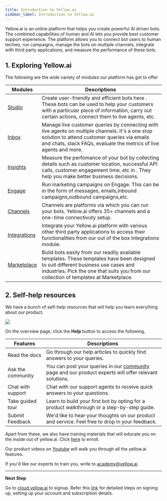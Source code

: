 ```yaml
---
title: Introduction to Yellow.ai
sidebar_label: Introduction to Yellow.ai
---
```


<!--
This doc must be the first doc linked to docs. Please do not change the .md file name/delete this doc. You can edit the content in this doc.
-->

Yellow.ai is an online platform that helps you create powerful AI driven bots. The combined capabilities of human and AI lets you provide best customer support experience. The platform allows you to connect bot users to human techies, run campaigns, manage the bots on multiple channels, integrate with third party applications, and measure the performance of these bots.

## 1. Exploring Yellow.ai

The following are the wide variety of modules our platform has got to offer

| Modules | Descriptions |
| -------- | -------- | 
| [Studio](https://docs.yellow.ai/docs/platform_concepts/studio/overview)  | Create user-friendly and efficient bots here . These bots can be used to help your customers with a particular piece of information, carry out certain actions, connect them to live agents, etc.   |
|[Inbox](https://docs.yellow.ai/docs/platform_concepts/inbox/inbox)|Manage live customer queries by connecting with live agents on multiple channels. It's a one stop solution to attend customer queries via emails and chats, stack FAQs, evaluate the metrics of live agents and more. |
|[Insights](https://docs.yellow.ai/docs/platform_concepts/growth/growth)| Measure the perfomance of your bot by collecting details such as customer location, successful API calls, customer engagement time, etc in . They help you make better business decisions. |
|[Engage](https://docs.yellow.ai/docs/platform_concepts/engagement/engage)|Run marketing campaigns on Engage. This can be in the form of messages, emails,inbound campaigns,outbound campaigns,etc.|
[Channels](https://docs.yellow.ai/docs/platform_concepts/channelConfiguration/overview)| Channels are platforms via which you can run your bots. Yellow.ai offers 35+ channels and a one-time connectivuty setup. |
[Integrations](https://docs.yellow.ai/docs/platform_concepts/appConfiguration/overview)| Integrate your Yellow.ai platform with various other third party applications to access their functionalities from our out of the box Integrations module.|
[Marketplace](https://docs.yellow.ai/docs/platform_concepts/marketplacetemplates/intro)| Build bots easily from our readily available templates. These templates have been designed to suit different business use cases and industries. Pick the one that suits you from our collection of templates at Marketplace.

## 2. Self-help resources

We have a bunch of self-help resources that will help you learn everything about our product.

![](https://i.imgur.com/zDt56kF.png)


On the overview page, click the **Help** button to access the following,

| Features | Descriptions |
| -------- | -------- | 
Read the docs|Go through our help articles to quickly find answers to your queries.|
|Ask the community|You can post your queries in our [community](https://community.yellow.ai/) page and our product experts will offer relevant solutions.|
|Chat with support|Chat with our support agents to receive quick answers to your questions.|
|Take guided tour| Learn to build your first bot by opting for a product walkthrough or a step-by-step guide.|
|Submit Feedback|We'd like to hear your thoughts on our product and service. Feel free to drop in your feedback.|


Apart from these, we also have training materials that will educate you on the inside out of yellow.ai. Click [here](https://ascend.yellow.ai/) to enroll.

Our product videos on [Youtube](https://www.youtube.com/channel/UCagDUPsrF0yS5KX1hckaUzw/videos) will walk you through all the yellow.ai features.

If you'd like our experts to train you, write to academy@yellow.ai.

---------------------

**Next Step**

Go to [cloud.yellow.ai](https://cloud.yellow.ai/) to signup. Refer this [link](https://docs.yellow.ai/docs/platform_concepts/getting-started) for detailed steps on signing up, setting up your account and subscription details.